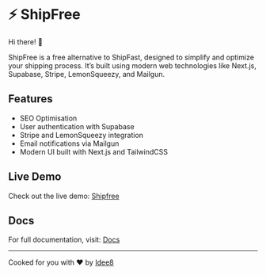 # ⚡ ShipFree

Hi there! 👋

ShipFree is a free alternative to ShipFast, designed to simplify and optimize your shipping process. It’s built using modern web technologies like Next.js, Supabase, Stripe, LemonSqueezy, and Mailgun.

## Features

- SEO Optimisation 
- User authentication with Supabase
- Stripe and LemonSqueezy integration
- Email notifications via Mailgun
- Modern UI built with Next.js and TailwindCSS

## Live Demo

Check out the live demo: [Shipfree](https://shipfree.idee8.agency)

## Docs

For full documentation, visit: [Docs](https://shipfree.idee8.agency/docs)

----
Cooked for you with ❤️ by [Idee8](https://idee8.agency)
